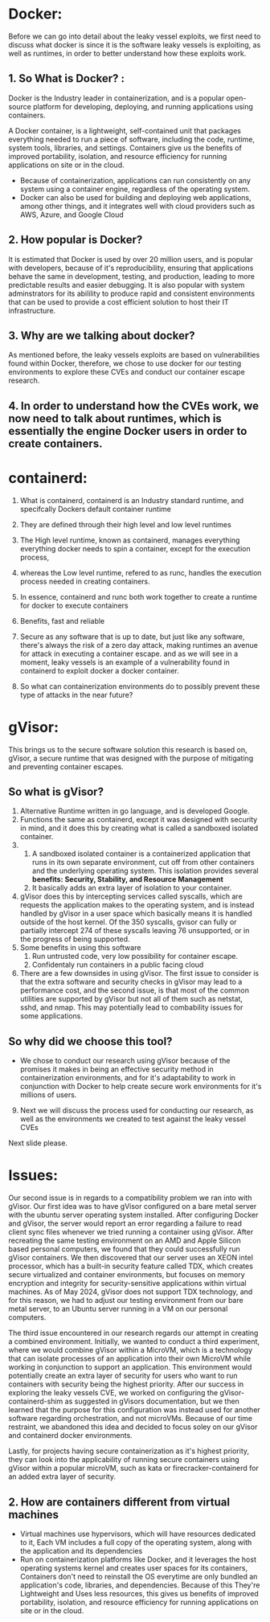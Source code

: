 # Docker:  

Before we can go into detail about the leaky vessel exploits, we first need to discuss what docker is since it is the software leaky vessels is exploiting, as well as runtimes, in order to better understand how these exploits work.  
## 1. So What is Docker? : 
Docker is the Industry leader in containerization, and is a popular open-source platform for developing, deploying, and running applications using containers.

A Docker container, is a lightweight, self-contained unit that packages everything needed to run a piece of software, including the code, runtime, system tools, libraries, and settings. Containers give us the benefits of improved portability, isolation, and resource efficiency for running applications on site or in the cloud.

- Because of containerization, applications can run consistently on any system using a container engine, regardless of the operating system. 
-   Docker can also be used for building and deploying web applications, among other things, and it integrates well with cloud providers such as AWS, Azure, and Google Cloud

## 2. How popular is Docker?

It is estimated that Docker is used by over 20 million users, and is popular with developers, because of it's reproducibility, ensuring that applications behave the same in development, testing, and production, leading to more predictable results and easier debugging. It is also popular with system adminstrators for its abilility to produce rapid and consistent environments that can be used to provide a cost efficient solution to host their IT infrastructure.

## 3. Why are we talking about docker?
As mentioned before, the leaky vessels exploits are based on vulnerabilities found within Docker, therefore, we chose to use docker for our testing environments to explore these CVEs and conduct our container escape research.


## 4. In order to understand how the CVEs work, we now need to talk about runtimes, which is essentially the engine Docker users in order to create containers.


# containerd:
1. What is containerd, containerd is an Industry standard runtime, and specifcally Dockers default container runtime

3. They are defined through their high level and low level runtimes
4. The High level runtime, known as containerd, manages everything everything docker needs to spin a container, except for the execution process,
5. whereas the Low level runtime, refered to as runc, handles the execution process needed in creating containers. 
6. In essence, containerd and runc both work together to create a runtime for docker to execute containers
7. Benefits, fast and reliable
8. Secure as any software that is up to date, but just like any software, there's always the risk of a zero day attack, making runtimes an avenue for attack in executing a container escape. and as we will see in a moment, leaky vessels is an example of a vulnerability found in containerd to exploit docker a docker container.
9. So what can containerization environments do to possibly prevent these type of attacks in the near future?

# gVisor:

This brings us to the secure software solution this research is based on, gVisor, a secure runtime that was designed with the purpose of mitigating and preventing container escapes. 
## So what is gVisor?
1. Alternative Runtime written in go language, and is developed Google. 
2. Functions the same as containerd, except it was designed with security in mind, and it does this by creating what is called a sandboxed isolated container.
3. 
	1. A sandboxed isolated container is a containerized application that runs in its own separate environment, cut off from other containers and the underlying operating system. This isolation provides several **benefits: Security, Stability, and Resource Management**
	2. It basically adds an extra layer of isolation to your container. 
4. gVisor does this by intercepting services called syscalls, which are requests the application makes to the operating system, and is instead handled by gVisor in a user space which basically means it is handled outside of the host kernel. Of the 350 syscalls, gvisor can fully or partially intercept 274 of these syscalls leaving 76 unsupported, or in the progress of being supported.
5. Some benefits in using this software
	1. Run untrusted code, very low possibility for container escape. 
	2. Confidentaly run containers in a public facing cloud
6.  There are a few downsides in using gVisor. The first issue to consider is that the extra software and security checks  in gVisor may lead to a performance cost, and the second issue, is that most of the common utilities are supported by gVisor but not all of them such as netstat, sshd, and nmap. This may potentially lead to combability issues for some applications. 

## So why did we choose this tool?
  - We chose to conduct our research using gVisor because of the promises it makes in being an effective security method in containerization environments, and for it's adaptability to work in conjunction with Docker to help create secure work environments for it's millions of users. 
 
9. Next we will discuss the process used for conducting our research, as well as the environments we created to test against the leaky vessel CVEs

Next slide please.

# Issues:

Our second issue is in regards to a compatibility problem we ran into with gVisor. Our first idea was to have gVisor configured on a bare metal server with the ubuntu server operating system installed. After configuring Docker and gVisor, the server would report an error regarding a failure to read client sync files whenever we tried running a container using gVisor. After recreating the same testing environment on an AMD and Apple Silicon based personal computers, we found that they could successfully run gVisor containers. We then discovered that our server uses an XEON intel processor, which has a built-in security feature called TDX, which creates secure virtualized and container environments, but focuses on memory encryption and integrity for security-sensitive applications within virtual machines. As of May 2024, gVisor does not support TDX technology, and for this reason, we had to adjust our testing environment from our bare metal server, to an Ubuntu server running in a VM on  our personal computers. 



The third issue encountered in our research regards our attempt in creating a combined environment. Initially, we wanted to conduct a third experiment, where we would combine gVisor within a MicroVM, which is a technology that can isolate processes of an application into their own MicroVM while working in conjunction to support an application. This environment would potentially create an extra layer of security for users who want to run containers with security being the highest priority. After our success in exploring the leaky vessels CVE, we worked on configuring the gVisor-containerd-shim as suggested in gVisors documentation, but we then learned that the purpose for this configuration was instead used for another software regarding orchestration, and not microVMs. Because of our time restraint, we abandoned this idea and decided to focus soley on our gVisor and containerd docker environments. 



Lastly, for projects having secure containerization as it's highest priority, they can look into the applicability of running secure containers using gVisor within a popular microVM, such as kata or firecracker-containerd for an added extra layer of security.









## 2. How are containers different from  virtual machines
- Virtual machines use hypervisors, which will have resources dedicated to it, Each VM includes a full copy of the operating system, along with the application and its dependencies
- Run on containerization platforms like Docker,  and it leverages the host operating systems kernel and creates user spaces for its containers, Containers don't need to reinstall the OS everytime are only bundled an application's code, libraries, and dependencies. Because of this They're Lightweight and Uses less resources, this gives us benefits of improved portability, isolation, and resource efficiency for running applications on site or in the cloud.
